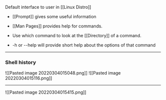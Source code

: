 Default interface to user in [[Linux Distro]]

* [[Prompt]] gives some useful information

* [[Man Pages]] provides help for commands.

* Use which command to look at the [[Directory]] of a command.

* -h or --help will provide short help about the options of that command

------------------------------

### Shell history
![[Pasted image 20220304015048.png]]
![[Pasted image 20220304015116.png]]

------------------------------------------------

![[Pasted image 20220304015415.png]]